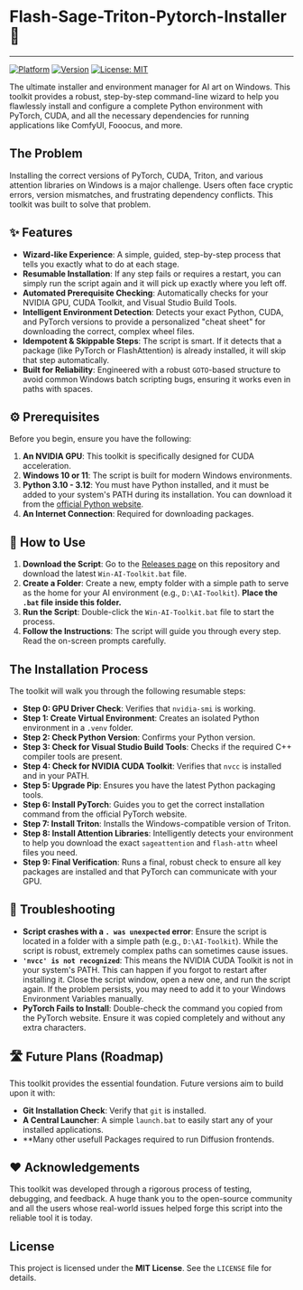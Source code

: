 # Flash-Sage-Triton-Pytorch-Installer 🚀

---

[![Platform](https://img.shields.io/badge/Platform-Windows-0078D6?style=for-the-badge&logo=windows)](https://www.microsoft.com/windows)
[![Version](https://img.shields.io/badge/Version-12.8-blue.svg?style=for-the-badge)](https://github.com/YOUR_USERNAME/YOUR_REPO/releases)
[![License: MIT](https://img.shields.io/badge/License-MIT-yellow.svg?style=for-the-badge)](https://opensource.org/licenses/MIT)

The ultimate installer and environment manager for AI art on Windows. This toolkit provides a robust, step-by-step command-line wizard to help you flawlessly install and configure a complete Python environment with PyTorch, CUDA, and all the necessary dependencies for running applications like ComfyUI, Fooocus, and more.

## The Problem

Installing the correct versions of PyTorch, CUDA, Triton, and various attention libraries on Windows is a major challenge. Users often face cryptic errors, version mismatches, and frustrating dependency conflicts. This toolkit was built to solve that problem.

## ✨ Features

*   **Wizard-like Experience**: A simple, guided, step-by-step process that tells you exactly what to do at each stage.
*   **Resumable Installation**: If any step fails or requires a restart, you can simply run the script again and it will pick up exactly where you left off.
*   **Automated Prerequisite Checking**: Automatically checks for your NVIDIA GPU, CUDA Toolkit, and Visual Studio Build Tools.
*   **Intelligent Environment Detection**: Detects your exact Python, CUDA, and PyTorch versions to provide a personalized "cheat sheet" for downloading the correct, complex wheel files.
*   **Idempotent & Skippable Steps**: The script is smart. If it detects that a package (like PyTorch or FlashAttention) is already installed, it will skip that step automatically.
*   **Built for Reliability**: Engineered with a robust `GOTO`-based structure to avoid common Windows batch scripting bugs, ensuring it works even in paths with spaces.

## ⚙️ Prerequisites

Before you begin, ensure you have the following:

1.  **An NVIDIA GPU**: This toolkit is specifically designed for CUDA acceleration.
2.  **Windows 10 or 11**: The script is built for modern Windows environments.
3.  **Python 3.10 - 3.12**: You must have Python installed, and it must be added to your system's PATH during its installation. You can download it from the [official Python website](https://www.python.org/downloads/).
4.  **An Internet Connection**: Required for downloading packages.

## 🚀 How to Use

1.  **Download the Script**: Go to the [Releases page](https://github.com/YOUR_USERNAME/YOUR_REPO/releases) on this repository and download the latest `Win-AI-Toolkit.bat` file.
2.  **Create a Folder**: Create a new, empty folder with a simple path to serve as the home for your AI environment (e.g., `D:\AI-Toolkit`). **Place the `.bat` file inside this folder.**
3.  **Run the Script**: Double-click the `Win-AI-Toolkit.bat` file to start the process.
4.  **Follow the Instructions**: The script will guide you through every step. Read the on-screen prompts carefully.

## The Installation Process

The toolkit will walk you through the following resumable steps:

*   **Step 0: GPU Driver Check**: Verifies that `nvidia-smi` is working.
*   **Step 1: Create Virtual Environment**: Creates an isolated Python environment in a `.venv` folder.
*   **Step 2: Check Python Version**: Confirms your Python version.
*   **Step 3: Check for Visual Studio Build Tools**: Checks if the required C++ compiler tools are present.
*   **Step 4: Check for NVIDIA CUDA Toolkit**: Verifies that `nvcc` is installed and in your PATH.
*   **Step 5: Upgrade Pip**: Ensures you have the latest Python packaging tools.
*   **Step 6: Install PyTorch**: Guides you to get the correct installation command from the official PyTorch website.
*   **Step 7: Install Triton**: Installs the Windows-compatible version of Triton.
*   **Step 8: Install Attention Libraries**: Intelligently detects your environment to help you download the exact `sageattention` and `flash-attn` wheel files you need.
*   **Step 9: Final Verification**: Runs a final, robust check to ensure all key packages are installed and that PyTorch can communicate with your GPU.

## 🔧 Troubleshooting

*   **Script crashes with a `. was unexpected` error**: Ensure the script is located in a folder with a simple path (e.g., `D:\AI-Toolkit`). While the script is robust, extremely complex paths can sometimes cause issues.
*   **`'nvcc' is not recognized`**: This means the NVIDIA CUDA Toolkit is not in your system's PATH. This can happen if you forgot to restart after installing it. Close the script window, open a new one, and run the script again. If the problem persists, you may need to add it to your Windows Environment Variables manually.
*   **PyTorch Fails to Install**: Double-check the command you copied from the PyTorch website. Ensure it was copied completely and without any extra characters.

## 🛣️ Future Plans (Roadmap)

This toolkit provides the essential foundation. Future versions aim to build upon it with:

*   **Git Installation Check**: Verify that `git` is installed.
*   **A Central Launcher**: A simple `launch.bat` to easily start any of your installed applications.
*   **Many other usefull Packages required to run Diffusion frontends.

## ❤️ Acknowledgements

This toolkit was developed through a rigorous process of testing, debugging, and feedback. A huge thank you to the open-source community and all the users whose real-world issues helped forge this script into the reliable tool it is today.

## License

This project is licensed under the **MIT License**. See the `LICENSE` file for details.
